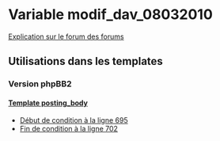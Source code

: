 # Variable modif_dav_08032010
[Explication sur le forum des forums](http://forum.forumactif.com/t294113-listing-des-variables#modif_dav_08032010)

## Utilisations dans les templates

### Version phpBB2

#### [Template posting_body](subsilver/posting_body.md)
* [Début de condition à la ligne 695](../subsilver/posting_body.tpl#L695)
* [Fin de condition à la ligne 702](../subsilver/posting_body.tpl#L702)